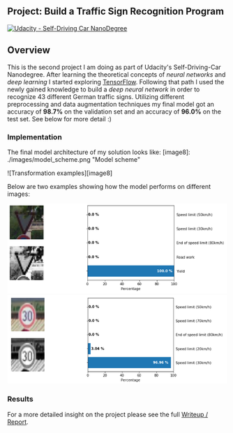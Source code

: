 ## Project: Build a Traffic Sign Recognition Program
[![Udacity - Self-Driving Car NanoDegree](https://s3.amazonaws.com/udacity-sdc/github/shield-carnd.svg)](http://www.udacity.com/drive)

Overview
---
This is the second project I am doing as part of Udacity's Self-Driving-Car Nanodegree. After learning the theoretical concepts of *neural networks* and *deep learning* I started exploring [TensorFlow](https://www.tensorflow.org/). Following that path I used the newly gained knowledge to build a *deep neural network* in order to recognize 43 different German traffic signs. Utilizing different preprocessing and data augmentation techniques my final model got an accuracy of **98.7%** on the validation set and an accuracy of **96.0%** on the test set. See below for more detail :)

### Implementation
The final model architecture of my solution looks like:
[image8]: ./images/model_scheme.png "Model scheme"

![Transformation examples][image8]


Below are two examples showing how the model performs on different images:

[prediction_image3]: ./examples/prediction3.png "Prediction 3"
[prediction_image4]: ./examples/prediction4.png "Prediction 4"

![Prediction 3][prediction_image3]
![Prediction 4][prediction_image4]

### Results
For a more detailed insight on the project please see the full [Writeup / Report](https://github.com/thoomi/traffic-sign-classifier/blob/master/writeup.md).
